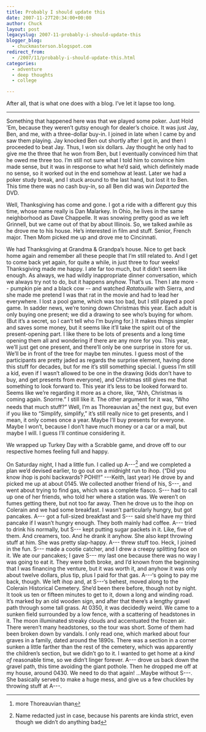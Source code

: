 ```yaml
---
title: Probably I should update this
date: 2007-11-27T20:34:00+00:00
author: Chuck
layout: post
legacyslug: 2007-11-probably-i-should-update-this
blogger_blog:
  - chuckmasterson.blogspot.com
redirect_from:
  - /2007/11/probably-i-should-update-this.html
categories:
  - adventure
  - deep thoughts
  - college

---
```

After all, that is what one does with a blog. I’ve let it lapse too long.


* * *


Something that happened here was that we played some poker. Just Hold ’Em,
because they weren’t gutsy enough for dealer’s choice.  It was just Jay, Ben,
and me, with a three-dollar buy-in. I joined in late when I came by and saw
them playing. Jay knocked Ben out shortly after I got in, and then I proceeded
to beat Jay. Thus, I won six dollars. Jay thought he only had to give me the
three that he won from Ben, but I eventually convinced him that he owed me
three too. I’m still not sure what I told him to convince him made sense, but
it was in response to what he’d said, which definitely made no sense, so it
worked out in the end somehow at least. Later we had a poker study break, and I
stuck around to the last hand, but lost it to Ben.  This time there was no cash
buy-in, so all Ben did was win _Departed_ the DVD.  

Well, Thanksgiving has come and gone. I got a ride with a different guy this
time, whose name really is Dan Malarkey. In Ohio, he lives in the same
neighborhood as Dave Chappelle. It was snowing pretty good as we left Grinnell,
but we came out of that by about Illinois. So, we talked awhile as he drove me
to his house. He’s interested in film and stuff. Senior, French major.  Then
Mom picked me up and drove me to Cincinnati.  

We had Thanksgiving at Grandma & Grandpa’s house. Nice to get back home again
and remember all these people that I’m still related to. And I get to come back
yet again, for quite a while, in just three to four weeks!  Thanksgiving made
me happy. I ate far too much, but it didn’t seem like enough. As always, we had
wildly inappropriate dinner conversation, which we always try not to do, but it
happens anyhow. That’s us. Then I ate more -- pumpkin pie and a black cow --
and watched _Ratatouille_ with Sierra, and she made me pretend I was that rat
in the movie and had to lead her everywhere. I lost a pool game, which was too
bad, but I still played a pool game. In sadder news, we’re toning down
Christmas this year. Each adult is only buying one present; we did a drawing to
see who’s buying for whom. (But it’s a secret, so I can’t tell who I’m buying
for.) It makes things simpler and saves some money, but it seems like it’ll
take the spirit out of the present-opening part. I like there to be lots of
presents and a long time opening them all and wondering if there are any more
for you. This year, we’ll just get one present, and there’ll only be one
surprise in store for us. We’ll be in front of the tree for maybe ten minutes.
I guess most of the participants are pretty jaded as regards the surprise
element, having done this stuff for decades, but for me it’s still something
special. I guess I’m still a kid, even if I wasn’t allowed to be one in the
drawing (kids don’t have to buy, and get presents from everyone), and Christmas
still gives me that something to look forward to. This year it’s less to be
looked forward to. Seems like we’re regarding it more as a chore, like, “Ahh,
Christmas is coming again. Snorrre.” I still like it. The other argument for it
was, “Who needs that much stuff?” Well, I’m as Thoreauvian as[^1] the next guy,
but even if you like to “Simplify, simplify,” it’s still really nice to get
presents, and I mean, it only comes once a year. Maybe I’ll buy presents for
everyone. Maybe I won’t, because I don’t have much money or a car or a mall,
but maybe I will. I guess I’ll continue considering it.  

We wrapped up Turkey Day with a Scrabble game, and drove off to our respective
homes feeling full and happy.  

On Saturday night, I had a little fun. I called up A---[^2] and we completed a
plan we’d devised earlier, to go out on a midnight run to ihop.  (“Did you know
ihop is pohi backwards? POHI!!” ---Keith, last year) He drove by and picked me
up at about 0145. We collected another friend of his, S---, and went about
trying to find gas, which was a complete fiasco. S--- had to call up one of her
friends, who told her where a station was. We weren’t on fumes getting there,
but not too far away.  Then he drove us to the ihop on Colerain and we had some
breakfast. I wasn’t particularly hungry, but got pancakes. A--- got a
full-sized breakfast and S--- said she’d have my third pancake if I wasn’t
hungry enough. They both mainly had coffee. A--- tried to drink his normally,
but S--- kept putting sugar packets in it. Like, five of them. And creamers,
too. And he drank it anyhow. She also kept throwing stuff at him. She was
pretty slap-happy. A--- threw stuff too. Heck, I joined in the fun. S--- made a
cootie catcher, and I drew a creepy splitting face on it. We ate our pancakes;
I gave S--- my last one because there was no way I was going to eat it. They
were both broke, and I’d known from the beginning that I was financing the
venture, but it was worth it, and anyhow it was only about twelve dollars, plus
tip, plus I paid for that gas. A---‘s going to pay me back, though. We left
ihop and, at S---‘s behest, moved along to the Colerain Historical Cemetery.
She’d been there before, though not by night. It took us ten or fifteen minutes
to get to it, down a long and winding road. It’s marked by an old wooden sign,
and after that there’s a lengthy gravel path through some tall grass. At 0350,
it was decidedly weird. We came to a sunken field surrounded by a low fence,
with a scattering of headstones in it. The moon illuminated streaky clouds and
accentuated the frozen air. There weren’t many headstones, so the tour was
short. Some of them had been broken down by vandals. I only read one, which
marked about four graves in a family, dated around the 1890s. There was a
section in a corner sunken a little farther than the rest of the cemetery,
which was apparently the children’s section, but we didn’t go to it. I wanted
to get home at a _kind of_ reasonable time, so we didn’t linger forever. A---
drove us back down the gravel path, this time avoiding the giant pothole. Then
he dropped me off at my house, around 0430. We need to do that again! …Maybe
without S---.  She basically served to make a huge mess, and give us a few
chuckles by throwing stuff at A---.

[^1]: more Thoreauvian than  
[^2]: Name redacted just in case, because his
    parents are kinda strict, even though we didn’t do anything bad
